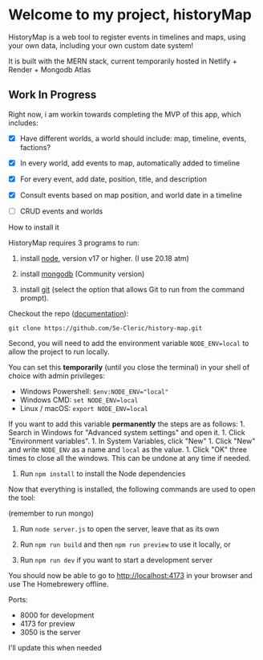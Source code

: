 # Welcome to my project, historyMap

HistoryMap is a web tool to register events in timelines and maps, using your own data, including your own custom date system!

It is built with the MERN stack, current temporarily hosted in Netlify + Render + Mongodb Atlas

## Work In Progress

Right now, i am workin towards completing the MVP of this app, which includes:

-   [x] Have different worlds, a world should include: map, timeline, events, factions?
-   [x] In every world, add events to map, automatically added to timeline
-   [x] For every event, add date, position, title, and description
-   [x] Consult events based on map position, and world date in a timeline
-   [ ] CRUD events and worlds


How to install it

HistoryMap requires 3 programs to run:

1. install [node](https://nodejs.org/en/), version v17 or higher. (I use 20.18 atm)
1. install [mongodb](https://www.mongodb.com/try/download/community) (Community version)

1. install [git](https://git-scm.com/downloads) (select the option that allows Git to run from the command prompt).

Checkout the repo ([documentation][github-clone-repo-docs-url]):
```
git clone https://github.com/5e-Cleric/history-map.git
```

[github-clone-repo-docs-url]: https://docs.github.com/en/free-pro-team@latest/github/creating-cloning-and-archiving-repositories/cloning-a-repository

Second, you will need to add the environment variable `NODE_ENV=local` to allow
the project to run locally.

You can set this **temporarily** (until you close the terminal) in your shell of choice with admin privileges:
* Windows Powershell: `$env:NODE_ENV="local"`
* Windows CMD: `set NODE_ENV=local`
* Linux / macOS: `export NODE_ENV=local`

If you want to add this variable **permanently** the steps are as follows:
    1. Search in Windows for "Advanced system settings" and open it.
    1. Click "Environment variables".
    1. In System Variables, click "New"
    1. Click "New" and write `NODE_ENV` as a name and `local` as the value.
    1. Click "OK" three times to close all the windows.
  This can be undone at any time if needed.


1. Run `npm install` to install the Node dependencies

Now that everything is installed, the following commands are used to open the tool:

(remember to run mongo)

1. Run `node server.js` to open the server, leave that as its own 

1. Run `npm run build` and then `npm run preview` to use it locally, or
1. Run `npm run dev` if you want to start a development server



You should now be able to go to [http://localhost:4173](http://localhost:4173)
in your browser and use The Homebrewery offline.

Ports:
- 8000 for development
- 4173 for preview
- 3050 is the server

I'll update this when needed
